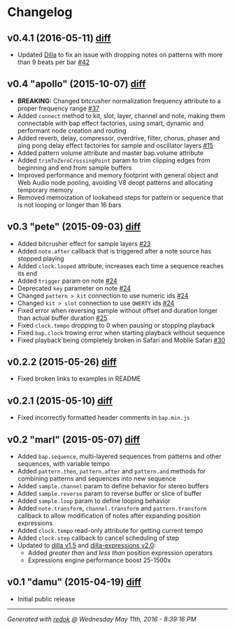 # Changelog

## v0.4.1 (2016-05-11) [diff](https://github.com/adamrenklint/bap/compare/v0.4.0...v0.4.1)

- Updated [Dilla](https://github.com/adamrenklint/dilla) to fix an issue with dropping notes on patterns with more than 9 beats per bar [#42](https://github.com/adamrenklint/bap/issues/42)

## v0.4 "apollo" (2015-10-07) [diff](https://github.com/adamrenklint/bap/compare/v0.3.0...v0.4.0)

- **BREAKING:** Changed bitcrusher normalization frequency attribute to a proper frequency range [#37](https://github.com/adamrenklint/bap/issues/37)
- Added ```connect``` method to kit, slot, layer, channel and note, making them connectable with bap effect factories, using smart, dynamic and performant node creation and routing
- Added reverb, delay, compressor, overdrive, filter, chorus, phaser and ping pong delay effect factories for sample and oscillator layers [#15](https://github.com/adamrenklint/bap/issues/15)
- Added pattern volume attribute and master bap.volume attribute
- Added ```trimToZeroCrossingPoint``` param to trim clipping edges from beginning and end from sample buffers
- Improved performance and memory footprint with general object and Web Audio node pooling, avoiding V8 deopt patterns and allocating temporary memory
- Removed memoization of lookahead steps for pattern or sequence that is not looping or longer than 16 bars

## v0.3 "pete" (2015-09-03) [diff](https://github.com/adamrenklint/bap/compare/v0.2.2...v0.3.0)

- Added bitcrusher effect for sample layers [#23](https://github.com/adamrenklint/bap/issues/23)
- Added ```note.after``` callback that is triggered after a note source has stopped playing
- Added `clock.looped` attribute, increases each time a sequence reaches its end
- Added ```trigger``` param on note [#24](https://github.com/adamrenklint/bap/issues/24)
- Deprecated ```key``` parameter on note [#24](https://github.com/adamrenklint/bap/issues/24)
- Changed ```pattern > kit``` connection to use numeric ids [#24](https://github.com/adamrenklint/bap/issues/24)
- Changed ```kit > slot``` connection to use ```QWERTY``` ids [#24](https://github.com/adamrenklint/bap/issues/24)
- Fixed error when reversing sample without offset and duration longer than actual buffer duration [#25](https://github.com/adamrenklint/bap/issues/25)
- Fixed `clock.tempo` dropping to 0 when pausing or stopping playback
- Fixed `bap.clock` trowing error when starting playback without sequence
- Fixed playback being completely broken in Safari and Mobile Safari [#30](https://github.com/adamrenklint/bap/issues/30)

## v0.2.2 (2015-05-26) [diff](https://github.com/adamrenklint/bap/compare/v0.2.1...v0.2.2)

- Fixed broken links to examples in README

## v0.2.1 (2015-05-10) [diff](https://github.com/adamrenklint/bap/compare/v0.2.0...v0.2.1)

- Fixed incorrectly formatted header comments in ```bap.min.js```

## v0.2 "marl" (2015-05-07) [diff](https://github.com/adamrenklint/bap/compare/v0.1.0...v0.2.0)

- Added ```bap.sequence```, multi-layered sequences from patterns and other sequences, with variable tempo
- Added ```pattern.then```, ```pattern.after``` and ```pattern.and``` methods for combining patterns and sequences into new sequence
- Added ```sample.channel``` param to define behavior for stereo buffers
- Added ```sample.reverse``` param to reverse buffer or slice of buffer
- Added ```sample.loop``` param to define looping behavior
- Added ```note.transform```, ```channel.transform``` and ```pattern.transform``` callback to allow modification of notes after expanding position expressions
- Added ```clock.tempo``` read-only attribute for getting current tempo
- Added ```clock.step``` callback to cancel scheduling of step
- Updated to [dilla v1.5](https://www.npmjs.com/package/dilla) and [dilla-expressions v2.0](https://www.npmjs.com/package/dilla-expressions):
  - Added *greater than* and *less than* position expression operators
  - Expressions engine performance boost 25-1500x

## v0.1 "damu" (2015-04-19) [diff](https://github.com/adamrenklint/bap/compare/a31c03fd0e95c7cace5615c37db5eebdec877f95...v0.1.0)

- Initial public release

---
*Generated with [redok](https://github.com/adamrenklint/redok) @ Wednesday May 11th, 2016 - 8:39:16 PM*